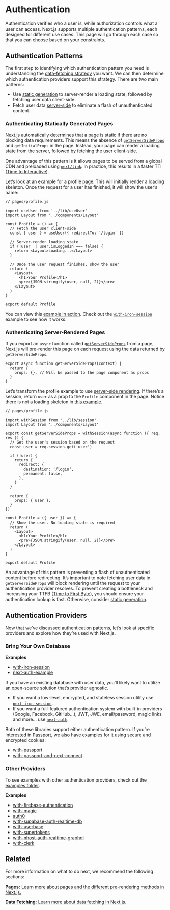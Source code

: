 # Authentication

Authentication verifies who a user is, while authorization controls what a user can access. Next.js supports multiple authentication patterns, each designed for different use cases. This page will go through each case so that you can choose based on your constraints.

## Authentication Patterns

The first step to identifying which authentication pattern you need is understanding the [data-fetching strategy](/docs/basic-features/data-fetching.md) you want. We can then determine which authentication providers support this strategy. There are two main patterns:

- Use [static generation](/docs/basic-features/pages.md#static-generation-recommended) to server-render a loading state, followed by fetching user data client-side.
- Fetch user data [server-side](/docs/basic-features/pages.md#server-side-rendering) to eliminate a flash of unauthenticated content.

### Authenticating Statically Generated Pages

Next.js automatically determines that a page is static if there are no blocking data requirements. This means the absence of [`getServerSideProps`](/docs/basic-features/data-fetching.md#getserversideprops-server-side-rendering) and `getInitialProps` in the page. Instead, your page can render a loading state from the server, followed by fetching the user client-side.

One advantage of this pattern is it allows pages to be served from a global CDN and preloaded using [`next/link`](/docs/api-reference/next/link.md). In practice, this results in a faster TTI ([Time to Interactive](https://web.dev/interactive/)).

Let’s look at an example for a profile page. This will initially render a loading skeleton. Once the request for a user has finished, it will show the user’s name:

    // pages/profile.js

    import useUser from '../lib/useUser'
    import Layout from '../components/Layout'

    const Profile = () => {
      // Fetch the user client-side
      const { user } = useUser({ redirectTo: '/login' })

      // Server-render loading state
      if (!user || user.isLoggedIn === false) {
        return <Layout>Loading...</Layout>
      }

      // Once the user request finishes, show the user
      return (
        <Layout>
          <h1>Your Profile</h1>
          <pre>{JSON.stringify(user, null, 2)}</pre>
        </Layout>
      )
    }

    export default Profile

You can view this [example in action](https://next-with-iron-session.vercel.app/). Check out the [`with-iron-session`](https://github.com/vercel/next.js/tree/canary/examples/with-iron-session) example to see how it works.

### Authenticating Server-Rendered Pages

If you export an `async` function called [`getServerSideProps`](/docs/basic-features/data-fetching.md#getserversideprops-server-side-rendering) from a page, Next.js will pre-render this page on each request using the data returned by `getServerSideProps`.

    export async function getServerSideProps(context) {
      return {
        props: {}, // Will be passed to the page component as props
      }
    }

Let’s transform the profile example to use [server-side rendering](/docs/basic-features/pages#server-side-rendering). If there’s a session, return `user` as a prop to the `Profile` component in the page. Notice there is not a loading skeleton in [this example](https://next-with-iron-session.vercel.app/).

    // pages/profile.js

    import withSession from '../lib/session'
    import Layout from '../components/Layout'

    export const getServerSideProps = withSession(async function ({ req, res }) {
      // Get the user's session based on the request
      const user = req.session.get('user')

      if (!user) {
        return {
          redirect: {
            destination: '/login',
            permanent: false,
          },
        }
      }

      return {
        props: { user },
      }
    })

    const Profile = ({ user }) => {
      // Show the user. No loading state is required
      return (
        <Layout>
          <h1>Your Profile</h1>
          <pre>{JSON.stringify(user, null, 2)}</pre>
        </Layout>
      )
    }

    export default Profile

An advantage of this pattern is preventing a flash of unauthenticated content before redirecting. It’s important to note fetching user data in `getServerSideProps` will block rendering until the request to your authentication provider resolves. To prevent creating a bottleneck and increasing your TTFB ([Time to First Byte](https://web.dev/time-to-first-byte/)), you should ensure your authentication lookup is fast. Otherwise, consider [static generation](#authenticating-statically-generated-pages).

## Authentication Providers

Now that we’ve discussed authentication patterns, let’s look at specific providers and explore how they’re used with Next.js.

### Bring Your Own Database

**Examples**

- [with-iron-session](https://github.com/vercel/next.js/tree/canary/examples/with-iron-session)
- [next-auth-example](https://github.com/nextauthjs/next-auth-example)

If you have an existing database with user data, you’ll likely want to utilize an open-source solution that’s provider agnostic.

- If you want a low-level, encrypted, and stateless session utility use [`next-iron-session`](https://github.com/vercel/next.js/tree/canary/examples/with-iron-session).
- If you want a full-featured authentication system with built-in providers (Google, Facebook, GitHub…), JWT, JWE, email/password, magic links and more… use [`next-auth`](https://github.com/nextauthjs/next-auth-example).

Both of these libraries support either authentication pattern. If you’re interested in [Passport](http://www.passportjs.org/), we also have examples for it using secure and encrypted cookies:

- [with-passport](https://github.com/vercel/next.js/tree/canary/examples/with-passport)
- [with-passport-and-next-connect](https://github.com/vercel/next.js/tree/canary/examples/with-passport-and-next-connect)

### Other Providers

To see examples with other authentication providers, check out the [examples folder](https://github.com/vercel/next.js/tree/canary/examples).

**Examples**

- [with-firebase-authentication](https://github.com/vercel/next.js/tree/canary/examples/with-firebase-authentication)
- [with-magic](https://github.com/vercel/next.js/tree/canary/examples/with-magic)
- [auth0](https://github.com/vercel/next.js/tree/canary/examples/auth0)
- [with-supabase-auth-realtime-db](https://github.com/vercel/next.js/tree/canary/examples/with-supabase-auth-realtime-db)
- [with-userbase](https://github.com/vercel/next.js/tree/canary/examples/with-userbase)
- [with-supertokens](https://github.com/vercel/next.js/tree/canary/examples/with-supertokens)
- [with-nhost-auth-realtime-graphql](https://github.com/vercel/next.js/tree/canary/examples/with-nhost-auth-realtime-graphql)
- [with-clerk](https://github.com/vercel/next.js/tree/canary/examples/with-clerk)

## Related

For more information on what to do next, we recommend the following sections:

[**Pages:** <span class="small">Learn more about pages and the different pre-rendering methods in Next.js.</span>](/docs/basic-features/pages.md)

[**Data Fetching:** <span class="small">Learn more about data fetching in Next.js.</span>](/docs/basic-features/data-fetching.md)
